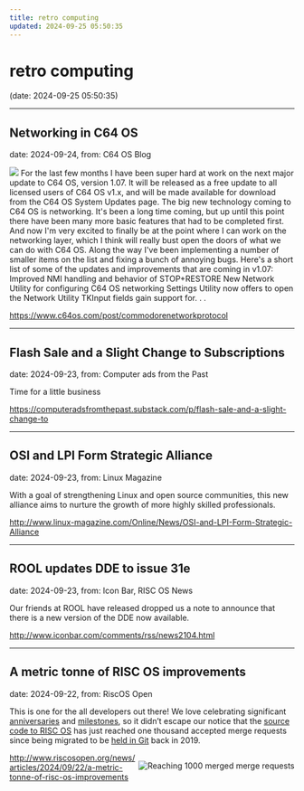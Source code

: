 ```yaml
---
title: retro computing
updated: 2024-09-25 05:50:35
---
```


# retro computing

(date: 2024-09-25 05:50:35)

---

## Networking in C64 OS

date: 2024-09-24, from: C64 OS Blog

 <img src='https://s3.amazonaws.com/com.c64os.resources/weblog/commodorenetworkprotocol/icon-cnp.png'> For the last few months I have been super hard at work on the next major update to C64 OS, version 1.07. It will be released as a free update to all licensed users of C64 OS v1.x, and will be made available for download from the C64 OS System Updates page. The big new technology coming to C64 OS is networking. It's been a long time coming, but up until this point there have been many more basic features that had to be completed first. And now I'm very excited to finally be at the point where I can work on the networking layer, which I think will really bust open the doors of what we can do with C64 OS. Along the way I've been implementing a number of smaller items on the list and fixing a bunch of annoying bugs. Here's a short list of some of the updates and improvements that are coming in v1.07: Improved NMI handling and behavior of STOP+RESTORE New Network Utility for configuring C64 OS networking Settings Utility now offers to open the Network Utility TKInput fields gain support for. . .  

<https://www.c64os.com/post/commodorenetworkprotocol>

---

## Flash Sale and a Slight Change to Subscriptions

date: 2024-09-23, from: Computer ads from the Past

Time for a little business 

<https://computeradsfromthepast.substack.com/p/flash-sale-and-a-slight-change-to>

---

## OSI and LPI Form Strategic Alliance

date: 2024-09-23, from: Linux Magazine

<p>With a goal of strengthening Linux and open source communities, this new alliance aims to nurture the growth of more highly skilled professionals.</p> 

<http://www.linux-magazine.com/Online/News/OSI-and-LPI-Form-Strategic-Alliance>

---

## ROOL updates DDE to issue 31e

date: 2024-09-23, from: Icon Bar, RISC OS News

Our friends at ROOL have released dropped us a note to announce that there is a new version of the DDE now available. 

<http://www.iconbar.com/comments/rss/news2104.html>

---

## A metric tonne of RISC OS improvements

date: 2024-09-22, from: RiscOS Open

<p>This is one for the all developers out there! We love celebrating significant <a href="/news/articles/2014/04/15/birthday-celebration">anniversaries</a> and <a href="/news/articles/2014/05/01/happy-birthday-basic">milestones</a>, so it didn&#8217;t escape our notice that the <a href="https://gitlab.riscosopen.org/RiscOS">source code to <span class="caps">RISC</span> OS</a> has just reached one thousand accepted merge requests since being migrated to be <a href="/news/articles/2019/10/10/were-throwing-open-the-doors-to-our-lab">held in Git</a> back in 2019.</p>
<p style="float:right;"><img src="/images/risc_os_open/screenshots/git1000.png" title="Reaching 1000 merged merge requests" alt="Reaching 1000 merged merge requests" /></p> 

<http://www.riscosopen.org/news/articles/2024/09/22/a-metric-tonne-of-risc-os-improvements>


